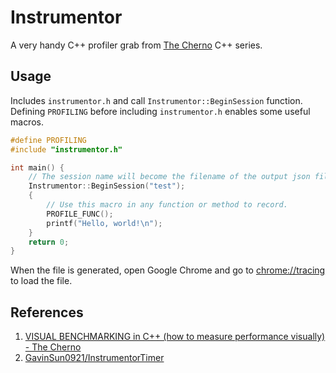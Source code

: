 # Instrumentor

A very handy C++ profiler grab from [The Cherno](https://www.youtube.com/@TheCherno) C++ series.

## Usage

Includes `instrumentor.h` and call `Instrumentor::BeginSession` function.  
Defining `PROFILING` before including `instrumentor.h` enables some useful macros.

```cpp
#define PROFILING
#include "instrumentor.h"

int main() {
    // The session name will become the filename of the output json file.
    Instrumentor::BeginSession("test");
    {
        // Use this macro in any function or method to record.
        PROFILE_FUNC(); 
        printf("Hello, world!\n");
    }
    return 0;
}
```

When the file is generated, open Google Chrome and go to [chrome://tracing](chrome://tracing) to load the file.

## References

1. [VISUAL BENCHMARKING in C++ (how to measure performance visually) - The Cherno](https://youtu.be/xlAH4dbMVnU)
2. [GavinSun0921/InstrumentorTimer](https://github.com/GavinSun0921/InstrumentorTimer)
